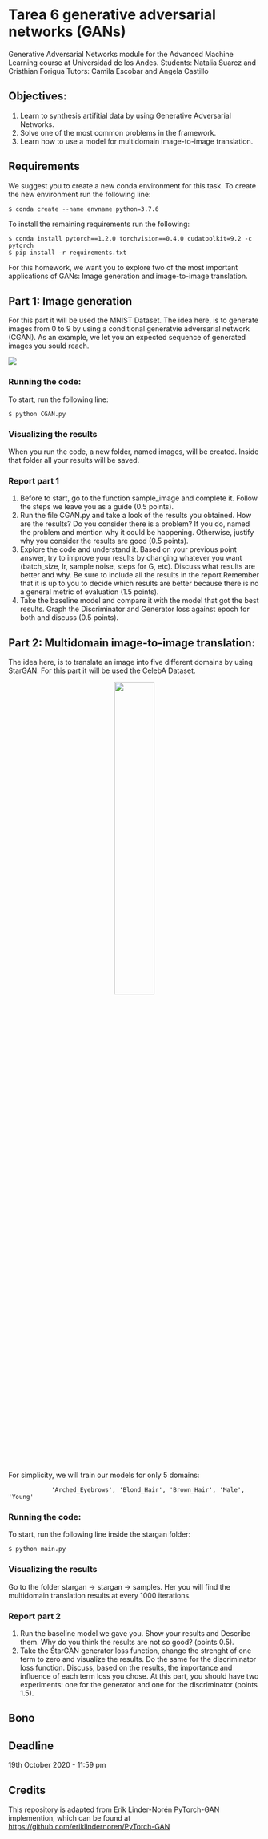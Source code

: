 # Tarea 6 generative adversarial networks (GANs)
Generative Adversarial Networks module for the Advanced Machine Learning course at Universidad de los Andes.
Students: Natalia Suarez and Cristhian Forigua 
Tutors: Camila Escobar and Angela Castillo

## Objectives:
1.  Learn to synthesis artifitial data by using Generative Adversarial Networks.
2.  Solve one of the most common problems in the framework.
3.  Learn how to use a model for multidomain image-to-image translation.

## Requirements
We suggest you to create a new conda environment for this task. 
To create the new environment run the following line: 
```
$ conda create --name envname python=3.7.6
```
To install the remaining requirements run the following: 
```
$ conda install pytorch==1.2.0 torchvision==0.4.0 cudatoolkit=9.2 -c pytorch
$ pip install -r requirements.txt
```
For this homework, we want you to explore two of the most important applications of GANs: Image generation and image-to-image translation.
## Part 1: Image generation
For this part it will be used the MNIST Dataset. The idea here, is to generate images from 0 to 9 by using a conditional generatvie adversarial network (CGAN). As an example, we let you an expected sequence of generated images you sould reach.

<img src="https://user-images.githubusercontent.com/66923636/94369443-53caab80-00af-11eb-9a44-1221e2a8716b.png" />

### Running the code:
To start, run the following line: 
```
$ python CGAN.py
```
### Visualizing the results
When you run the code, a new folder, named images, will be created. Inside that folder all your results will be saved. 
### Report part 1
1.  Before to start, go to the function sample_image and complete it. Follow the steps we leave you as a guide (0.5 points). 
2.  Run the file CGAN.py and take a look of the results you obtained. How are the results? Do you consider there is a problem? If you do, named the problem and mention why it could be happening. Otherwise, justify why you consider the results are good (0.5 points).
3.  Explore the code and understand it. Based on your previous point answer, try to improve your results by changing whatever you want (batch_size, lr, sample noise, steps for G, etc). Discuss what results are better and why. Be sure to include all the results in the report.Remember that it is up to you to decide which results are better because there is no a general metric of evaluation (1.5 points).
4.  Take the baseline model and compare it with the model that got the best results. Graph the Discriminator and Generator loss against epoch for both and discuss (0.5 points).
## Part 2: Multidomain image-to-image translation: 
The idea here, is to translate an image into five different domains by using StarGAN. For this part it will be used the CelebA Dataset. 
<p align="center"><img width="40%" src="http://mmlab.ie.cuhk.edu.hk/projects/celeba/intro.png" /></p>
For simplicity, we will train our models for only 5 domains: 

                'Arched_Eyebrows', 'Blond_Hair', 'Brown_Hair', 'Male', 'Young'
### Running the code:
To start, run the following line inside the stargan folder: 
```
$ python main.py
```
### Visualizing the results
Go to the folder stargan -> stargan -> samples. Her you will find the multidomain translation results at every 1000 iterations. 
### Report part 2
1.  Run the baseline model we gave you. Show your results and Describe them. Why do you think the results are not so good? (points 0.5).
2.  Take the StarGAN generator loss function, change the strenght of one term to zero and visualize the results. Do the same for the discriminator loss function. Discuss, based on the results, the importance and influence of each term loss you chose. At this part, you should have two experiments: one for the generator and one for the discriminator (points 1.5).
## Bono
## Deadline
19th October 2020 - 11:59 pm
## Credits
This repository is adapted from Erik Linder-Norén PyTorch-GAN implemention, which can be found at https://github.com/eriklindernoren/PyTorch-GAN 
